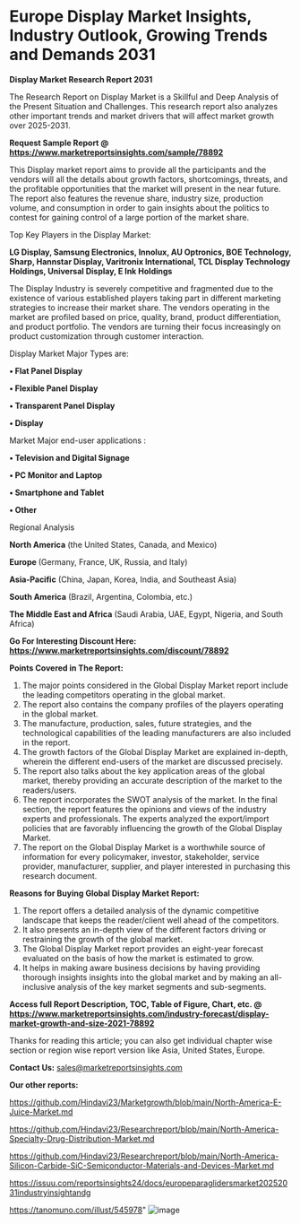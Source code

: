 # Europe Display Market Insights, Industry Outlook, Growing Trends and Demands 2031

<strong>Display Market Research Report 2031</strong>

The Research Report on Display Market is a Skillful and Deep Analysis of the Present Situation and Challenges. This research report also analyzes other important trends and market drivers that will affect market growth over 2025-2031.

<strong>Request Sample Report @ <a href=https://www.marketreportsinsights.com/sample/78892>https://www.marketreportsinsights.com/sample/78892</a></strong>

This Display market report aims to provide all the participants and the vendors will all the details about growth factors, shortcomings, threats, and the profitable opportunities that the market will present in the near future. The report also features the revenue share, industry size, production volume, and consumption in order to gain insights about the politics to contest for gaining control of a large portion of the market share.

Top Key Players in the Display Market:

<strong>LG Display, Samsung Electronics, Innolux, AU Optronics, BOE Technology, Sharp, Hannstar Display, Varitronix International, TCL Display Technology Holdings, Universal Display, E Ink Holdings</strong>

The Display Industry is severely competitive and fragmented due to the existence of various established players taking part in different marketing strategies to increase their market share. The vendors operating in the market are profiled based on price, quality, brand, product differentiation, and product portfolio. The vendors are turning their focus increasingly on product customization through customer interaction.

Display Market Major Types are:

<strong>• Flat Panel Display

• Flexible Panel Display

• Transparent Panel Display

• Display</strong>

Market Major end-user applications :

<strong>• Television and Digital Signage

• PC Monitor and Laptop

• Smartphone and Tablet

• Other</strong>

Regional Analysis

</u><strong><b>North America</b></strong> (the United States, Canada, and Mexico)

<strong><b>Europe </b></strong>(Germany, France, UK, Russia, and Italy)

<strong><b>Asia-Pacific</b></strong> (China, Japan, Korea, India, and Southeast Asia)

<strong><b>South America</b></strong> (Brazil, Argentina, Colombia, etc.)

<strong><b>The Middle East and Africa</b></strong> (Saudi Arabia, UAE, Egypt, Nigeria, and South Africa)

<strong>Go For Interesting Discount Here: <a href=https://www.marketreportsinsights.com/discount/78892>https://www.marketreportsinsights.com/discount/78892</a></strong>

<strong>Points Covered in The Report:</strong>
<ol>
  <li>The major points considered in the Global Display Market report include the leading competitors operating in the global market.</li>
  <li>The report also contains the company profiles of the players operating in the global market.</li>
  <li>The manufacture, production, sales, future strategies, and the technological capabilities of the leading manufacturers are also included in the report.</li>
  <li>The growth factors of the Global Display Market are explained in-depth, wherein the different end-users of the market are discussed precisely.</li>
  <li>The report also talks about the key application areas of the global market, thereby providing an accurate description of the market to the readers/users.</li>
  <li>The report incorporates the SWOT analysis of the market. In the final section, the report features the opinions and views of the industry experts and professionals. The experts analyzed the export/import policies that are favorably influencing the growth of the Global Display Market.</li>
  <li>The report on the Global Display Market is a worthwhile source of information for every policymaker, investor, stakeholder, service provider, manufacturer, supplier, and player interested in purchasing this research document.</li>
</ol>
<strong>Reasons for Buying Global Display Market Report:</strong>

<ol>
  <li>The report offers a detailed analysis of the dynamic competitive landscape that keeps the reader/client well ahead of the competitors.</li>
  <li>It also presents an in-depth view of the different factors driving or restraining the growth of the global market.</li>
  <li>The Global Display Market report provides an eight-year forecast evaluated on the basis of how the market is estimated to grow.</li>
  <li>It helps in making aware business decisions by having providing thorough insights insights into the global market and by making an all-inclusive analysis of the key market segments and sub-segments.</li>
</ol>
<strong>Access full Report Description, TOC, Table of Figure, Chart, etc. @ <a href=https://www.marketreportsinsights.com/industry-forecast/display-market-growth-and-size-2021-78892>https://www.marketreportsinsights.com/industry-forecast/display-market-growth-and-size-2021-78892</a></strong>


Thanks for reading this article; you can also get individual chapter wise section or region wise report version like Asia, United States, Europe.

<strong>Contact Us:</strong>
sales@marketreportsinsights.com

<strong>Our other reports:</strong>

<a href=https://github.com/Hindavi23/Marketgrowth/blob/main/North-America-E-Juice-Market.md>https://github.com/Hindavi23/Marketgrowth/blob/main/North-America-E-Juice-Market.md</a>

<a href=https://github.com/Hindavi23/Researchreport/blob/main/North-America-Specialty-Drug-Distribution-Market.md>https://github.com/Hindavi23/Researchreport/blob/main/North-America-Specialty-Drug-Distribution-Market.md</a>

<a href=https://github.com/Hindavi23/Researchreport/blob/main/North-America-Silicon-Carbide-SiC-Semiconductor-Materials-and-Devices-Market.md>https://github.com/Hindavi23/Researchreport/blob/main/North-America-Silicon-Carbide-SiC-Semiconductor-Materials-and-Devices-Market.md</a>

<a href=https://issuu.com/reportsinsights24/docs/europeparaglidersmarket20252031industryinsightandg>https://issuu.com/reportsinsights24/docs/europeparaglidersmarket20252031industryinsightandg</a>

<a href=https://tanomuno.com/illust/545978>https://tanomuno.com/illust/545978</a>"
![image](https://github.com/user-attachments/assets/4b9ab67d-d65b-4bd6-8319-5116b05d3a54)
